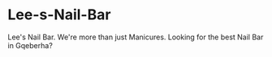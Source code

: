# Lee-s-Nail-Bar
Lee's Nail Bar. We're more than just Manicures. Looking for the best Nail Bar in Gqeberha? 
